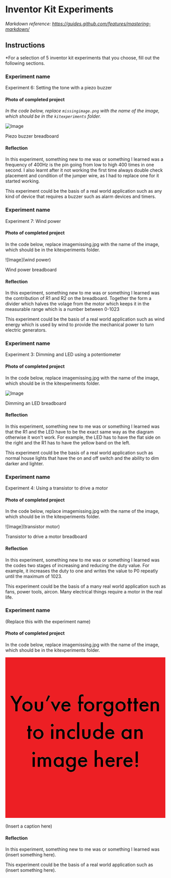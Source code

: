 # Inventor Kit Experiments

*Markdown reference: https://guides.github.com/features/mastering-markdown/*

## Instructions ##

*For a selection of 5 inventor kit experiments that you choose, fill out the following sections.

### Experiment name ###

Experiment 6: Setting the tone with a piezo buzzer 

#### Photo of completed project ####
*In the code below, replace `missingimage.png` with the name of the image, which should be in the `kitexperiments` folder.*

![Image](Buzzer.HEIC)

Piezo buzzer breadboard 

#### Reflection ####

In this experiment, something new to me was or something I learned was a frequency of 400Hz is the pin going from low to high 400 times in one second. I also learnt after it not working the first time always double check placement and condition of the jumper wire, as I had to replace one for it started working. 

This experiment could be the basis of a real world application such as any kind of device that requires a buzzer such as alarm devices and timers. 

### Experiment name ###

Experiment 7: Wind power 

#### Photo of completed project ####
In the code below, replace imagemissing.jpg with the name of the image, which should be in the kitexperiments folder.

![Image](wind power) 

Wind power breadboard 

#### Reflection ####

In this experiment, something new to me was or something I learned was the contribution of R1 and R2 on the breadboard. Together the form a divider which halves the volage from the motor which keeps it in the measurable range which is a number between 0-1023

This experiment could be the basis of a real world application such as wind energy which is used by wind to provide the mechanical power to turn electric generators.

### Experiment name ###

Experiment 3: Dimming and LED using a potentiometer 

#### Photo of completed project ####
In the code below, replace imagemissing.jpg with the name of the image, which should be in the kitexperiments folder.

![Image](dimmer) 

Dimming an LED breadboard

#### Reflection ####

In this experiment, something new to me was or something I learned was that the R1 and the LED have to be the exact same way as the diagram otherwise it won't work. For example, the LED has to have the flat side on the right and the R1 has to have the yellow band on the left.

This experiment could be the basis of a real world application such as normal house lights that have the on and off switch and the ability to dim darker and lighter.

### Experiment name ###

Experiment 4: Using a transistor to drive a motor 

#### Photo of completed project ####
In the code below, replace imagemissing.jpg with the name of the image, which should be in the kitexperiments folder.

![Image](transistor motor)

Transistor to drive a motor breadboard

#### Reflection ####

In this experiment, something new to me was or something I learned was the codes two stages of increasing and reducing the duty value. For example, it increases the duty to one and writes the value to P0 repeatly until the maximum of 1023.

This experiment could be the basis of a many real world application such as fans, power tools, aircon. Many electrical things require a motor in the real life.

### Experiment name ###

(Replace this with the experiment name)

#### Photo of completed project ####
In the code below, replace imagemissing.jpg with the name of the image, which should be in the kitexperiments folder.

![Image](missingimage.png)

(Insert a caption here)

#### Reflection ####

In this experiment, something new to me was or something I learned was (insert something here).

This experiment could be the basis of a real world application such as (insert something here).

